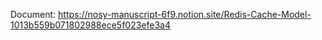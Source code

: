Document: https://nosy-manuscript-6f9.notion.site/Redis-Cache-Model-1013b559b071802988ece5f023efe3a4

